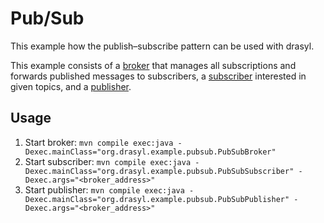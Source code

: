 # Pub/Sub

This example how the publish–subscribe pattern can be used with drasyl.

This example consists of a [broker](PubSubBroker.java) that manages all subscriptions and forwards published messages to subscribers, a [subscriber](PubSubSubscriber.java) interested in given topics, and a [publisher](PubSubPublisher.java).

## Usage

1. Start broker: `mvn compile exec:java -Dexec.mainClass="org.drasyl.example.pubsub.PubSubBroker"`
1. Start subscriber: `mvn compile exec:java -Dexec.mainClass="org.drasyl.example.pubsub.PubSubSubscriber" -Dexec.args="<broker_address>"`
1. Start publisher: `mvn compile exec:java -Dexec.mainClass="org.drasyl.example.pubsub.PubSubPublisher" -Dexec.args="<broker_address>"`
